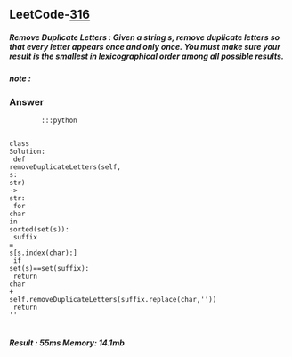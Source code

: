 <h2>LeetCode-<a href="https://leetcode.com/problems/remove-duplicate-letters/description/">316</a></h2>
<h5>Remove Duplicate Letters : Given a string s, remove duplicate letters so that every letter appears once and only once. You must make sure your result is the smallest in lexicographical order among all possible results.</h5>
<h5>note :</h5><h3>Answer</h3><div class="codehilite"><pre><span></span><code><span class="w">        </span><span class="o">:::</span><span class="n">python</span><span class="w"></span>

<span class="n">class</span><span class="w"> </span><span class="n">Solution</span><span class="o">:</span><span class="w"></span>
<span class="w">    </span><span class="n">def</span><span class="w"> </span><span class="n">removeDuplicateLetters</span><span class="p">(</span><span class="kr">self</span><span class="p">,</span><span class="w"> </span><span class="n">s</span><span class="o">:</span><span class="w"> </span><span class="n">str</span><span class="p">)</span><span class="w"> </span><span class="o">-&gt;</span><span class="w"> </span><span class="n">str</span><span class="o">:</span><span class="w"></span>
<span class="w">        </span><span class="n">for</span><span class="w"> </span><span class="n">char</span><span class="w"> </span><span class="kr">in</span><span class="w"> </span><span class="nf">sorted</span><span class="p">(</span><span class="nf">set</span><span class="p">(</span><span class="n">s</span><span class="p">))</span><span class="o">:</span><span class="w"></span>
<span class="w">            </span><span class="n">suffix</span><span class="w"> </span><span class="o">=</span><span class="w"> </span><span class="n">s</span><span class="p">[</span><span class="n">s</span><span class="p">.</span><span class="nf">index</span><span class="p">(</span><span class="n">char</span><span class="p">)</span><span class="o">:</span><span class="p">]</span><span class="w"></span>
<span class="w">            </span><span class="nf">if</span><span class="w"> </span><span class="nf">set</span><span class="p">(</span><span class="n">s</span><span class="p">)</span><span class="o">==</span><span class="nf">set</span><span class="p">(</span><span class="n">suffix</span><span class="p">)</span><span class="o">:</span><span class="w"></span>
<span class="w">                </span><span class="kr">return</span><span class="w"> </span><span class="n">char</span><span class="w"> </span><span class="o">+</span><span class="w"> </span><span class="kr">self</span><span class="p">.</span><span class="n">removeDuplicateLetters</span><span class="p">(</span><span class="n">suffix</span><span class="p">.</span><span class="n">replace</span><span class="p">(</span><span class="n">char</span><span class="p">,</span><span class="s">&#39;&#39;</span><span class="p">))</span><span class="w"></span>
<span class="w">        </span><span class="kr">return</span><span class="w"> </span><span class="s">&#39;&#39;</span><span class="w"></span>
</code></pre></div><h5>Result : 55ms Memory: 14.1mb</h5>